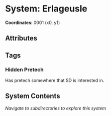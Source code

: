 # System: Erlageusle

**Coordinates**: 0001 (x0, y1)

## Attributes

## Tags

### Hidden Pretech 

Has pretech somewhere that SD is interested in. 
## System Contents

_Navigate to subdirectories to explore this system_
